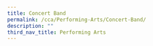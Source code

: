 ```yaml
---
title: Concert Band
permalink: /cca/Performing-Arts/Concert-Band/
description: ""
third_nav_title: Performing Arts
---
```

